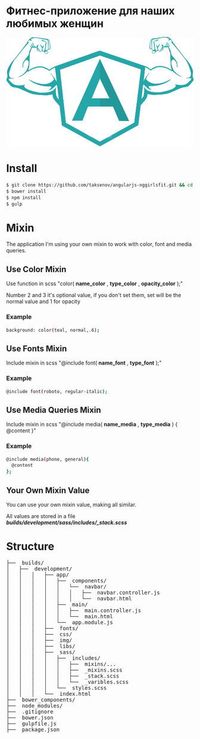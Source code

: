 # Фитнес-приложение для наших любимых женщин
![Building a ngFit App with AngularJS](ngFit.png)
# Install
```sh
$ git clone https://github.com/taksenov/angularjs-nggirlsfit.git && cd angularjs-nggirlsfit
$ bower install
$ npm install
$ gulp
```
# Mixin
The application I'm using your own mixin to work with color, font and media queries.
## Use Color Mixin
Use function in scss "color( **name_color** , **type_color** , **opacity_color** );"

Number 2 and 3 it's optional value, if you don't set them, set will be the normal value and 1 for opacity
### Example
```sh
background: color(teal, normal,.6);
```
## Use Fonts Mixin
Include mixin in scss "@include font( **name_font** , **type_font** );"
### Example
```sh
@include font(roboto, regular-italic);
```
## Use Media Queries Mixin
Include mixin in scss "@include media( **name_media** ,  **type_media** ) { @content }"
### Example
```sh
@include media(phone, general){
  @content
};
```
## Your Own Mixin Value
You can use your own mixin value, making all similar.

All values are stored in a file ***builds/development/sass/includes/_stack.scss***
# Structure
<pre>
├──  builds/
│   ├──  development/
│   │   │   ├── app/
│   │   │   │   ├──  components/
│   │   │   │   │   └──  navbar/
│   │   │   │   │   │   ├──  navbar.controller.js
│   │   │   │   │   │   └──  navbar.html
│   │   │   │   ├──  main/
│   │   │   │   │   ├──  main.controller.js
│   │   │   │   │   └──  main.html
│   │   │   │   └──  app.module.js
│   │   │   ├──  fonts/
│   │   │   ├──  css/
│   │   │   ├──  img/
│   │   │   ├──  libs/
│   │   │   ├──  sass/
│   │   │   │   ├──  includes/
│   │   │   │   │   ├──  mixins/...
│   │   │   │   │   ├──  _mixins.scss
│   │   │   │   │   ├──  _stack.scss
│   │   │   │   │   └──  _varibles.scss
│   │   │   │   └──  styles.scss
│   │   │   └──  index.html
├──  bower_components/
├──  node_modules/
├──  .gitignore
├──  bower.json
├──  gulpfile.js
├──  package.json
</pre>
